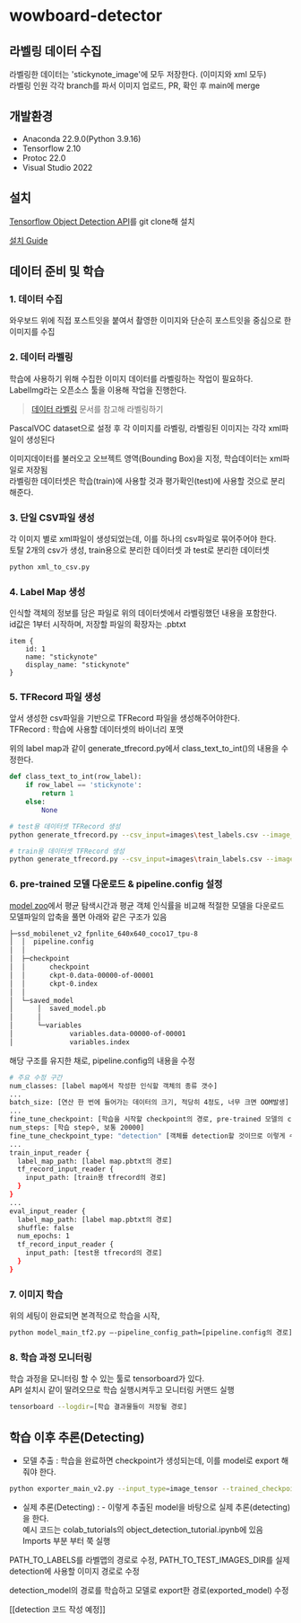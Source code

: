 # wowboard-detector

## 라벨링 데이터 수집
라벨링한 데이터는 'stickynote_image'에 모두 저장한다. (이미지와 xml 모두)  
라벨링 인원 각각 branch를 파서 이미지 업로드, PR, 확인 후 main에 merge
## 개발환경
- Anaconda 22.9.0(Python 3.9.16)
- Tensorflow 2.10
- Protoc 22.0
- Visual Studio 2022


## 설치
[Tensorflow Object Detection API](https://github.com/tensorflow/models/tree/master/research/object_detection)를 git clone해 설치

[설치 Guide](https://omoknooni.tistory.com/46)

## 데이터 준비 및 학습
### 1. 데이터 수집
와우보드 위에 직접 포스트잇을 붙여서 촬영한 이미지와 단순히 포스트잇을 중심으로 한 이미지를 수집  
### 2. 데이터 라벨링
학습에 사용하기 위해 수집한 이미지 데이터를 라벨링하는 작업이 필요하다.  
LabelImg라는 오픈소스 툴을 이용해 작업을 진행한다.  

> [데이터 라벨링](./Labeling.md) 문서를 참고해 라벨링하기


PascalVOC dataset으로 설정 후 각 이미지를 라벨링, 라벨링된 이미지는 각각 xml파일이 생성된다

이미지데이터를 불러오고 오브젝트 영역(Bounding Box)을 지정, 학습데이터는 xml파일로 저장됨  
라벨링한 데이터셋은 학습(train)에 사용할 것과 평가확인(test)에 사용할 것으로 분리해준다.  
### 3. 단일 CSV파일 생성
각 이미지 별로 xml파일이 생성되었는데, 이를 하나의 csv파일로 묶어주어야 한다.  
토탈 2개의 csv가 생성, train용으로 분리한 데이터셋 과 test로 분리한 데이터셋
```bash
python xml_to_csv.py
```
### 4. Label Map 생성
인식할 객체의 정보를 담은 파일로 위의 데이터셋에서 라벨링했던 내용을 포함한다.  
id값은 1부터 시작하며, 저장할 파일의 확장자는 .pbtxt
```
item {
    id: 1
    name: "stickynote"
    display_name: "stickynote"
}
```
### 5. TFRecord 파일 생성
앞서 생성한 csv파일을 기반으로 TFRecord 파일을 생성해주어야한다.  
TFRecord : 학습에 사용할 데이터셋의 바이너리 포맷  
  
위의 label map과 같이 generate_tfrecord.py에서 class_text_to_int()의 내용을 수정한다.
```python
def class_text_to_int(row_label):
    if row_label == 'stickynote':
        return 1
    else:
        None
```

```bash
# test용 데이터셋 TFRecord 생성
python generate_tfrecord.py --csv_input=images\test_labels.csv --image_dir=images\test --output_path=test.record

# train용 데이터셋 TFRecord 생성
python generate_tfrecord.py --csv_input=images\train_labels.csv --image_dir=images\train --output_path=train.record 
```


### 6. pre-trained 모델 다운로드 & pipeline.config 설정
[model zoo](https://github.com/tensorflow/models/blob/master/research/object_detection/g3doc/tf2_detection_zoo.md)에서 평균 탐색시간과 평균 객체 인식률을 비교해 적절한 모델을 다운로드  
모델파일의 압축을 풀면 아래와 같은 구조가 있음
```bash
├─ssd_mobilenet_v2_fpnlite_640x640_coco17_tpu-8
│  │  pipeline.config
│  │
│  ├─checkpoint
│  │      checkpoint
│  │      ckpt-0.data-00000-of-00001
│  │      ckpt-0.index
│  │
│  └─saved_model
│      │  saved_model.pb
│      │
│      └─variables
│              variables.data-00000-of-00001
│              variables.index
```
해당 구조를 유지한 채로, pipeline.config의 내용을 수정  
```bash
# 주요 수정 구간
num_classes: [label map에서 작성한 인식할 객체의 종류 갯수]
...
batch_size: [연산 한 번에 들어가는 데이터의 크기, 적당히 4정도, 너무 크면 OOM발생]
...
fine_tune_checkpoint: [학습을 시작할 checkpoint의 경로, pre-trained 모델의 checkpoint/ckpt-0]
num_steps: [학습 step수, 보통 20000]
fine_tune_checkpoint_type: "detection" [객체를 detection할 것이므로 이렇게 수정]
...
train_input_reader {
  label_map_path: [label map.pbtxt의 경로]
  tf_record_input_reader {
    input_path: [train용 tfrecord의 경로]
  }
}
...
eval_input_reader {
  label_map_path: [label map.pbtxt의 경로]
  shuffle: false
  num_epochs: 1
  tf_record_input_reader {
    input_path: [test용 tfrecord의 경로]
  }
}
```
### 7. 이미지 학습
위의 세팅이 완료되면 본격적으로 학습을 시작,
```bash
python model_main_tf2.py —-pipeline_config_path=[pipeline.config의 경로] -—model_dir=[학습 결과물들이 저장될 경로] —-logtostderr
```

### 8. 학습 과정 모니터링
학습 과정을 모니터링 할 수 있는 툴로 tensorboard가 있다.  
API 설치시 같이 딸려오므로 학습 실행시켜두고 모니터링 커맨드 실행
```bash
tensorboard --logdir=[학습 결과물들이 저장될 경로]
```

## 학습 이후 추론(Detecting)
- 모델 추출 : 학습을 완료하면 checkpoint가 생성되는데, 이를 model로 export 해줘야 한다.  
```bash
python exporter_main_v2.py --input_type=image_tensor --trained_checkpoint_dir=[학습 결과물들이 저장될 경로]--output_directory=[결과 model이 저장될 경로] --pipeline_config_path=[pipeline.config의 경로]
```

- 실제 추론(Detecting) : - 이렇게 추출된 model을 바탕으로 실제 추론(detecting)을 한다.  
예시 코드는 colab_tutorials의 object_detection_tutorial.ipynb에 있음  
Imports 부분 부터 쭉 실행  
  
PATH_TO_LABELS를 라벨맵의 경로로 수정, PATH_TO_TEST_IMAGES_DIR를 실제 detection에 사용할 이미지 경로로 수정  
  
detection_model의 경로를 학습하고 모델로 export한 경로(exported_model) 수정  
  
[[detection 코드 작성 예정]]